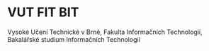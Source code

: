 # VUT FIT BIT
Vysoké Učení Technické v Brně, Fakulta Informačních Technologií, Bakalářské studium Informačních Technologií
